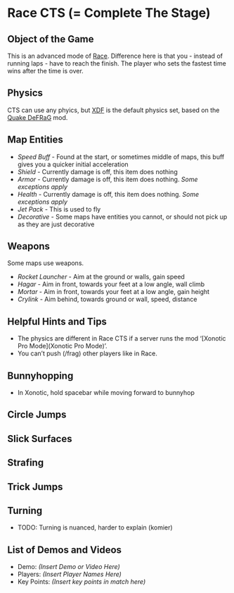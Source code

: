 Race CTS (= Complete The Stage)
===============================

Object of the Game
------------------

This is an advanced mode of [Race](Race). Difference here is that you - instead of running laps - have to reach the finish. The player who sets the fastest time wins after the time is over.


Physics
-------

CTS can use any phyics, but [XDF](XDF) is the default physics set, based on the [Quake DeFRaG](https://en.wikipedia.org/wiki/DeFRaG) mod.

Map Entities
------------

- *Speed Buff* - Found at the start, or sometimes middle of maps, this buff gives you a quicker initial acceleration
- *Shield* - Currently damage is off, this item does nothing
- *Armor* - Currently damage is off, this item does nothing. *Some exceptions apply*
- *Health* - Currently damage is off, this item does nothing. *Some exceptions apply*
- *Jet Pack* - This is used to fly
- *Decorative* - Some maps have entities you cannot, or should not pick up as they are just decorative

Weapons
-------

Some maps use weapons.

- *Rocket Launcher* - Aim at the ground or walls, gain speed
- *Hagar* - Aim in front, towards your feet at a low angle, wall climb
- *Mortar* - Aim in front, towards your feet at a low angle, gain height
- *Crylink* - Aim behind, towards ground or wall, speed, distance

Helpful Hints and Tips
----------------------

- The physics are different in Race CTS if a server runs the mod ‘[Xonotic Pro Mode](Xonotic Pro Mode)’.
- You can’t push (/frag) other players like in Race.

Bunnyhopping
------------

 - In Xonotic, hold spacebar while moving forward to bunnyhop

Circle Jumps
------------

Slick Surfaces
--------------

Strafing
--------

Trick Jumps
-----------

Turning
-------

- TODO: Turning is nuanced, harder to explain (komier)


List of Demos and Videos
------------------------

-   Demo: _(Insert Demo or Video Here)_
-   Players: _(Insert Player Names Here)_
-   Key Points: _(Insert key points in match here)_

